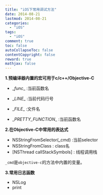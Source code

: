 ```yaml
---
title: "iOS下常用调试方法"
date: 2014-08-21
lastmod: 2014-08-21
categories:
  - "iOS"
tags:
  - "iOS"
comment: true
toc: false
autoCollapseToc: false
contentCopyright: false
reward: true
mathjax: false
---
```



**1.预编译器内置的宏可用于c/c++/Objective-C**

* \__func__ :当前函数名

* \__LINE__ :当前代码行号

* \__FILE__ :文件名

* \__PRETTY_FUNCTION__ :当前函数名



**2.在Objective-C中常用的表达式**

* NSStringFromSelector(_cmd)  :当前selector
* NSStringFromClass           :   class名
* [NSThread callStackSymbols] :   线程调用栈
 

`_cmd`是`objective-c`的方法中内置的变量。


**3.常用日志函数**

* NSLog 
* print

